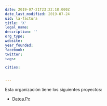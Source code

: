 ```yaml
---
date: 2019-07-21T23:22:18.000Z
date_last_modified: 2019-07-24
uid: la-factura
title: 'X'
legal_name: 
description: ''
org_type: 
website: 
year_founded: 
facebook: 
twitter: 
tags:

cities: 


---
```


Esta organización tiene los siguientes proyectos:

- [Datea.Pe](/proyectos/datea-pe)
